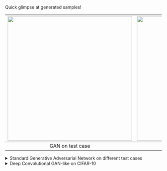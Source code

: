 Quick glimpse at generated samples!

| <img src="https://github.com/Zenchiyu/deep-learning-implementations/assets/49496107/ada5b7b7-ff81-4155-a630-01531082ff17" width=400> | <img src="https://github.com/Zenchiyu/deep-learning-implementations/assets/49496107/2db9c0fa-bf1d-4bcd-93f5-23e63f84b5be" width=400>
|:--:| :--:|
| GAN on test case | DCGAN-like on CIFAR-10 |


<details>
<summary>Standard Generative Adversarial Network on different test cases</summary>
  
I reimplemented the standard GAN from our course using Multi-Layer Perceptrons for both the generator and discriminator. We trained our model with 500 epochs in all plots except those on the right. These used 1000 epochs (about 3-4 min of training).

- First test case: A standard normal distribution split in two


| <img src="https://github.com/Zenchiyu/deep-learning-implementations/assets/49496107/ada5b7b7-ff81-4155-a630-01531082ff17" width=300> | <img src="https://github.com/Zenchiyu/deep-learning-implementations/assets/49496107/a9516acb-30cb-4b85-ae87-3fcbfdb460f5" width=300> | <img src="https://github.com/Zenchiyu/deep-learning-implementations/assets/49496107/fecc0503-1541-4056-8082-16386603b129" width=300>
|:--:| :--:| :--:|

We created the data distribution by cutting a standard normal distribution in two and pushing the two parts by $1$ unit away from $0$.

- Second test case: A distribution in the form of a heart


| <img src="https://github.com/Zenchiyu/deep-learning-implementations/assets/49496107/44b6915d-d616-4e60-81bf-c40d3a3d188c" width=300> | <img src="https://github.com/Zenchiyu/deep-learning-implementations/assets/49496107/f2cc00cf-7509-4396-a43c-48c38f24f6fd" width=300> | <img src="https://github.com/Zenchiyu/deep-learning-implementations/assets/49496107/d6b52332-49b9-4885-80f8-592420ca91fb" width=300>
|:--:| :--:| :--:|


Fake samples are in red, and real samples are in blue.

Generator:
```
Sequential(
  (0): Linear(in_features=16, out_features=100, bias=True)
  (1): ReLU()
  (2): Linear(in_features=100, out_features=2, bias=True)
)
```

Discriminator:
```
Sequential(
  (0): Linear(in_features=2, out_features=100, bias=True)
  (1): ReLU()
  (2): Linear(in_features=100, out_features=1, bias=True)
  (3): Sigmoid()
)
```

Remark(s): 
We train the generator to maximize the false acceptance of the discriminator. In contrast, we want the discriminator to correctly classify samples as real or fake by minimizing the binary cross entropy loss.

</details>

<details>
<summary>Deep Convolutional GAN-like on CIFAR-10</summary>

I reimplemented a Deep Convolutional GAN inspired by the DCGAN from our course using convolutional and batch normalization layers for both the generator and discriminator. Instead of using transposed convolutions in the generator, I used bilinear interpolations followed by "same convolutions" (keeping spatial resolution after conv.). Moreover, my generator is trained twice as much as the discriminator. I show some results I've got for different epochs.

| <img src="https://github.com/Zenchiyu/deep-learning-implementations/assets/49496107/c4b54565-4c2d-4b34-a63a-249b91201041" width=300> | <img src="https://github.com/Zenchiyu/deep-learning-implementations/assets/49496107/468a1c8d-6430-427b-adea-949f0c2d83f2" width=300> | <img src="https://github.com/Zenchiyu/deep-learning-implementations/assets/49496107/2db9c0fa-bf1d-4bcd-93f5-23e63f84b5be" width=300>
|:--:| :--:| :--:|
|After first epoch| After $6$ epochs | After $22$ epochs|

I've rescaled the generated samples to be in the [0, 1] range between displaying them. Initially, the generator seems to create edge detectors. As training progresses, some generated pictures look like boats while others don't make sense.

| <img src="https://github.com/Zenchiyu/deep-learning-implementations/assets/49496107/8ff75ef0-4b87-4028-9a0f-4897f75120a4" width=300> | <img src="https://github.com/Zenchiyu/deep-learning-implementations/assets/49496107/6d1d03b1-e9c5-4474-9f1a-2ece2f564bf5" width=300> | <img src="https://github.com/Zenchiyu/deep-learning-implementations/assets/49496107/56575292-5cc0-49f7-a679-c195b67fc639" width=300>
|:--:| :--:| :--:|
|After $32$ epochs| After $36$ epochs | After $50$ epochs|

We can try to observe our discriminator's performance for each epoch:

| <img src="https://github.com/Zenchiyu/deep-learning-implementations/assets/49496107/ad2acb15-1b2c-459c-9b0b-70b52ede8642" width=300> | <img src="https://github.com/Zenchiyu/deep-learning-implementations/assets/49496107/04450439-0da1-402f-9e3c-1e253f0b57cd" width=300> | <img src="https://github.com/Zenchiyu/deep-learning-implementations/assets/49496107/f85b05fa-cd1a-4fe6-a2c9-2b2d017b5db5" width=300> 
|:--:| :--:| :--:|
|Average discriminator's output based on a batch of: real train, fake train , real test | Std discriminator's output based on a batch of: real train, fake train , real test | Generator and discriminator training losses based on a batch of real [x]or fake samples|

Remark(s): I forgot to create checkpoints and also forgot to set the bias of the generator's last convolutional layer to false. It takes around $2$ hours to train my model with $50$ epochs on an AMD Ryzen 5 5600 6-Core Processor since I currently don't have access to a GPU. [The experiment was tracked using Weights & Biases](https://wandb.ai/stephane-nguyen/standard-gan-cnn/runs/7pxffg23?workspace=user-stephane-nguyen)


